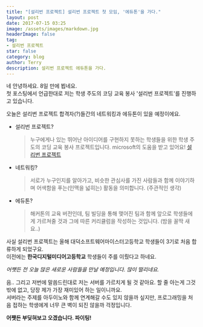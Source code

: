 ```yaml
---
title: "[설리번 프로젝트] 설리번 프로젝트 첫 모임, '에듀톤'을 가다."
layout: post
date: 2017-07-15 03:25
image: /assets/images/markdown.jpg
headerImage: false
tag:
- 설리번 프로젝트
star: false
category: blog
author: Terry
description: 설리번 프로젝트 에듀톤을 가다.
---
```


네 안녕하세요. 8일 만에 뵙네요.  
첫 포스팅에서 언급한대로 저는 학생 주도의 코딩 교육 봉사 '설리번 프로젝트'를 진행하고 있습니다.  

오늘은 설리번 프로젝트 합격자(?)들간의 네트워킹과 에듀톤이 있을 예정이에요.  

- 설리번 프로젝트?
    > 누구에게나 있는 뛰어난 아이디어를 구현하지 못하는 학생들을 위한 학생 주도의 코딩 교육 봉사 프로젝트입니다. microsoft의 도움을 받고 있어요! [설리번 프로젝트](http://sullivanproject.in/)
- 네트워킹?
    > 서로가 누구인지를 알아가고, 비슷한 관심사를 가진 사람들과 함께 이야기하며 어색함을 푸는(인맥을 넓히는) 활동을 의미합니다. (주관적인 생각)  
- 에듀톤?
    > 해커톤의 교육 버전인데, 팀 빌딩을 통해 맺어진 팀과 함께 앞으로 학생들에게 가르쳐줄 것과 그에 따른 커리큘럼을 작성하는 것입니다. (밤을 꼴딱 새요..)  
  
사실 설리번 프로젝트는 올해 대덕소프트웨어마이스터고등학교 학생들이 3기로 처음 합류하게 되었구요.  
이전에는 **한국디지털미디어고등학교** 학생들이 주를 이뤘다고 하네요.  
  
_어쨋든 전 오늘 많은 새로운 사람들을 만날 예정입니다. 많이 떨리네요._  
  
음.. 그리고 저번에 말씀드린대로 저는 서버를 가르치게 될 것 같아요. 할 줄 아는게 그것밖에 없고, 당장 제가 가장 재미있어 하는 일이니까요.  
서버라는 주제를 아두이노와 함께 연계해갈 수도 있지 않을까 싶지만, 프로그래밍을 처음 접하는 학생에게 너무 큰 벽이 되진 않을까 걱정입니다.  
  
**어쨋든 부딪혀보고 오겠습니다. 파이팅!**
